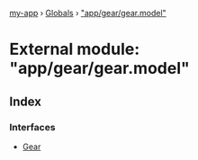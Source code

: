 [my-app](../README.md) › [Globals](../globals.md) › ["app/gear/gear.model"](_app_gear_gear_model_.md)

# External module: "app/gear/gear.model"

## Index

### Interfaces

* [Gear](../interfaces/_app_gear_gear_model_.gear.md)
